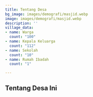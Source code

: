 ```yaml
---
title: Tentang Desa
bg_image: images/demografi/masjid.webp
image: images/demografi/masjid.webp
description: ''
village_data:
- name: Warga
  count: "100"
- name: Kepala Keluarga
  count: "112"
- name: Sekolah
  count: "10"
- name: Rumah Ibadah
  count: "1"

---
```

## Tentang Desa Ini
